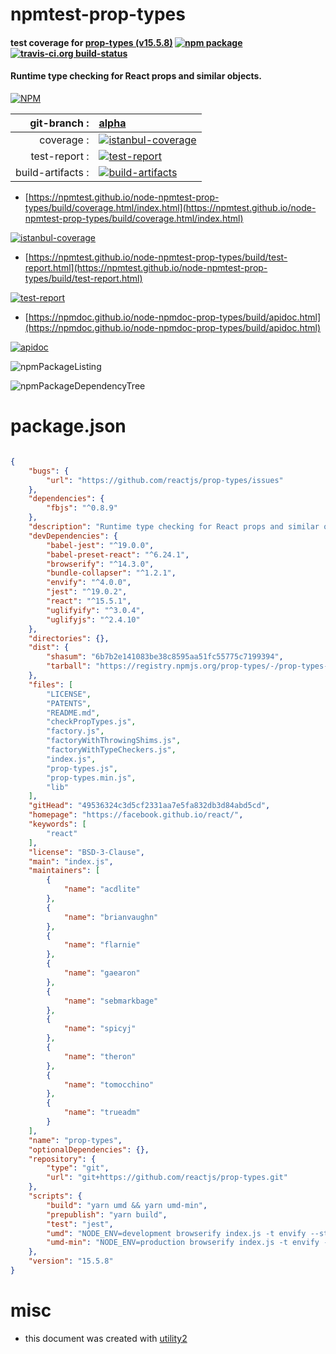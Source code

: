 # npmtest-prop-types

#### test coverage for  [prop-types (v15.5.8)](https://facebook.github.io/react/)  [![npm package](https://img.shields.io/npm/v/npmtest-prop-types.svg?style=flat-square)](https://www.npmjs.org/package/npmtest-prop-types) [![travis-ci.org build-status](https://api.travis-ci.org/npmtest/node-npmtest-prop-types.svg)](https://travis-ci.org/npmtest/node-npmtest-prop-types)

#### Runtime type checking for React props and similar objects.

[![NPM](https://nodei.co/npm/prop-types.png?downloads=true&downloadRank=true&stars=true)](https://www.npmjs.com/package/prop-types)

| git-branch : | [alpha](https://github.com/npmtest/node-npmtest-prop-types/tree/alpha)|
|--:|:--|
| coverage : | [![istanbul-coverage](https://npmtest.github.io/node-npmtest-prop-types/build/coverage.badge.svg)](https://npmtest.github.io/node-npmtest-prop-types/build/coverage.html/index.html)|
| test-report : | [![test-report](https://npmtest.github.io/node-npmtest-prop-types/build/test-report.badge.svg)](https://npmtest.github.io/node-npmtest-prop-types/build/test-report.html)|
| build-artifacts : | [![build-artifacts](https://npmtest.github.io/node-npmtest-prop-types/glyphicons_144_folder_open.png)](https://github.com/npmtest/node-npmtest-prop-types/tree/gh-pages/build)|

- [https://npmtest.github.io/node-npmtest-prop-types/build/coverage.html/index.html](https://npmtest.github.io/node-npmtest-prop-types/build/coverage.html/index.html)

[![istanbul-coverage](https://npmtest.github.io/node-npmtest-prop-types/build/screenCapture.buildCi.browser.%252Ftmp%252Fbuild%252Fcoverage.lib.html.png)](https://npmtest.github.io/node-npmtest-prop-types/build/coverage.html/index.html)

- [https://npmtest.github.io/node-npmtest-prop-types/build/test-report.html](https://npmtest.github.io/node-npmtest-prop-types/build/test-report.html)

[![test-report](https://npmtest.github.io/node-npmtest-prop-types/build/screenCapture.buildCi.browser.%252Ftmp%252Fbuild%252Ftest-report.html.png)](https://npmtest.github.io/node-npmtest-prop-types/build/test-report.html)

- [https://npmdoc.github.io/node-npmdoc-prop-types/build/apidoc.html](https://npmdoc.github.io/node-npmdoc-prop-types/build/apidoc.html)

[![apidoc](https://npmdoc.github.io/node-npmdoc-prop-types/build/screenCapture.buildCi.browser.%252Ftmp%252Fbuild%252Fapidoc.html.png)](https://npmdoc.github.io/node-npmdoc-prop-types/build/apidoc.html)

![npmPackageListing](https://npmtest.github.io/node-npmtest-prop-types/build/screenCapture.npmPackageListing.svg)

![npmPackageDependencyTree](https://npmtest.github.io/node-npmtest-prop-types/build/screenCapture.npmPackageDependencyTree.svg)



# package.json

```json

{
    "bugs": {
        "url": "https://github.com/reactjs/prop-types/issues"
    },
    "dependencies": {
        "fbjs": "^0.8.9"
    },
    "description": "Runtime type checking for React props and similar objects.",
    "devDependencies": {
        "babel-jest": "^19.0.0",
        "babel-preset-react": "^6.24.1",
        "browserify": "^14.3.0",
        "bundle-collapser": "^1.2.1",
        "envify": "^4.0.0",
        "jest": "^19.0.2",
        "react": "^15.5.1",
        "uglifyify": "^3.0.4",
        "uglifyjs": "^2.4.10"
    },
    "directories": {},
    "dist": {
        "shasum": "6b7b2e141083be38c8595aa51fc55775c7199394",
        "tarball": "https://registry.npmjs.org/prop-types/-/prop-types-15.5.8.tgz"
    },
    "files": [
        "LICENSE",
        "PATENTS",
        "README.md",
        "checkPropTypes.js",
        "factory.js",
        "factoryWithThrowingShims.js",
        "factoryWithTypeCheckers.js",
        "index.js",
        "prop-types.js",
        "prop-types.min.js",
        "lib"
    ],
    "gitHead": "49536324c3d5cf2331aa7e5fa832db3d84abd5cd",
    "homepage": "https://facebook.github.io/react/",
    "keywords": [
        "react"
    ],
    "license": "BSD-3-Clause",
    "main": "index.js",
    "maintainers": [
        {
            "name": "acdlite"
        },
        {
            "name": "brianvaughn"
        },
        {
            "name": "flarnie"
        },
        {
            "name": "gaearon"
        },
        {
            "name": "sebmarkbage"
        },
        {
            "name": "spicyj"
        },
        {
            "name": "theron"
        },
        {
            "name": "tomocchino"
        },
        {
            "name": "trueadm"
        }
    ],
    "name": "prop-types",
    "optionalDependencies": {},
    "repository": {
        "type": "git",
        "url": "git+https://github.com/reactjs/prop-types.git"
    },
    "scripts": {
        "build": "yarn umd && yarn umd-min",
        "prepublish": "yarn build",
        "test": "jest",
        "umd": "NODE_ENV=development browserify index.js -t envify --standalone PropTypes -o prop-types.js",
        "umd-min": "NODE_ENV=production browserify index.js -t envify -t uglifyify --standalone PropTypes  -p bundle-collapser/plugin -o | uglifyjs --compress unused,dead_code -o prop-types.min.js"
    },
    "version": "15.5.8"
}
```



# misc
- this document was created with [utility2](https://github.com/kaizhu256/node-utility2)
